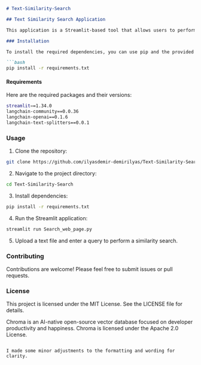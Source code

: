 ```markdown
# Text-Similarity-Search

## Text Similarity Search Application

This application is a Streamlit-based tool that allows users to perform a similarity search by uploading a text file and entering a query. It utilizes TextProcessor and VectorSearch classes to process the uploaded text and perform the similarity search using OpenAI Embeddings.

### Installation

To install the required dependencies, you can use pip and the provided requirements.txt file:

```bash
pip install -r requirements.txt
```

#### Requirements

Here are the required packages and their versions:

```bash
streamlit==1.34.0
langchain-community==0.0.36
langchain-openai==0.1.6
langchain-text-splitters==0.0.1
```

### Usage

1. Clone the repository:

```bash
git clone https://github.com/ilyasdemir-demirilyas/Text-Similarity-Search.git
```

2. Navigate to the project directory:

```bash
cd Text-Similarity-Search
```

3. Install dependencies:

```bash
pip install -r requirements.txt
```

4. Run the Streamlit application:

```bash
streamlit run Search_web_page.py
```

5. Upload a text file and enter a query to perform a similarity search.

### Contributing

Contributions are welcome! Please feel free to submit issues or pull requests.

### License
This project is licensed under the MIT License. See the LICENSE file for details.

Chroma is an AI-native open-source vector database focused on developer productivity and happiness. Chroma is licensed under the Apache 2.0 License.
```

I made some minor adjustments to the formatting and wording for clarity.

